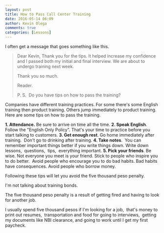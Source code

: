 ```yaml
---
layout: post
title: How to Pass Call Center Training
date: 2016-05-14 06:09
author: Kevin Olega
comments: true
categories: [Lessons]
---
```

I often get a message that goes something like this.

> Dear Kevin, 
> Thank you for the tips. It helped increase my confidence and I passed both my initial and final interview. We are about to undergo training next week. 
>
> Thank you so much. 
>
> Reader. 
>
> P. S.  Do you have tips on how to pass the training?

Companies have different training practices. For some there's some English training then product training. Others jump immediately to product training. Here are some tips on how to pass the training.

**1. Attendance.** Be sure to arrive on time all the time.
**2. Speak English**. Follow the "English Only Policy". That's your time to practice before you start talking to customers.
**3. Get enough rest**. Go home immediately after training.  Don't go to drinking after training.
**4. Take notes**.  You can remember important things better if you write things down. Write down lessons,  questions,  tips,  everything important.
**5. Pick your friends**. Be wise. Not everyone you meet is your friend. Stick to people who inspire you to do better.  Avoid people who encourage you to do bad habits. Bad habits have consequences. Avoid people who borrow money.

Following these tips will let you avoid the five thousand peso penalty. 

I'm not talking about training bonds. 

The five thousand peso penalty is a result of getting fired and having to look for another job. 

I usually spend five thousand pesos if I'm looking for a job,  that's money to print out resumes,  transportation and food for going to interviews,  getting my documents like NBI clearance, and going to work until I get my first paycheck.
